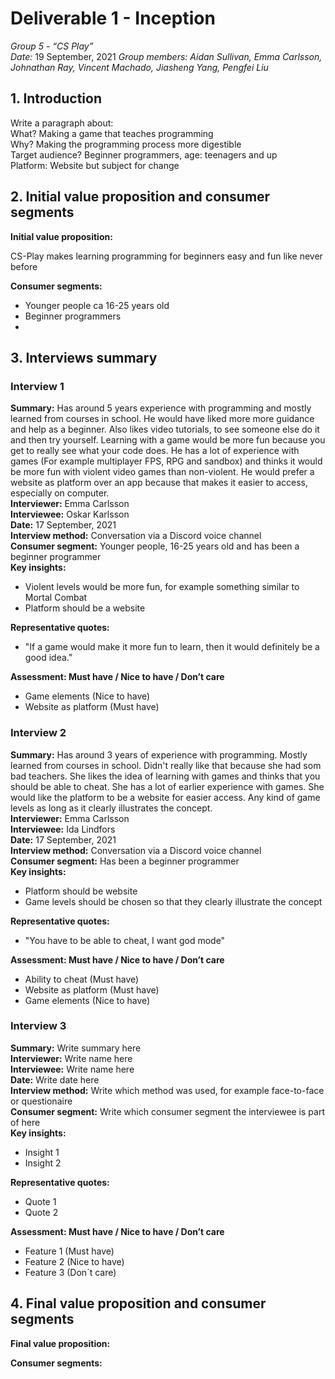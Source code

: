 # Deliverable 1 - Inception

*Group 5 - “CS Play”*   
*Date:* 19 September, 2021 
*Group members: Aidan Sullivan, Emma Carlsson, Johnathan Ray, Vincent Machado, Jiasheng Yang, Pengfei Liu*  

## 1. Introduction
Write a paragraph about:  
What? Making a game that teaches programming  
Why? Making the programming process more digestible   
Target audience? Beginner programmers, age: teenagers and up  
Platform: Website but subject for change

## 2. Initial value proposition and consumer segments

**Initial value proposition:** 

CS-Play makes learning programming for beginners easy and fun like never before


**Consumer segments:** 
* Younger people ca 16-25 years old
* Beginner programmers
* 

## 3. Interviews summary

### Interview 1
**Summary:** 
Has around 5 years experience with programming and mostly learned from courses in school. He would have liked more more guidance and help as a beginner. Also likes video tutorials, to see someone else do it and then try yourself. Learning with a game would be more fun because you get to really see what your code does. He has a lot of experience with games (For example multiplayer FPS, RPG and sandbox) and thinks it would be more fun with violent video games than non-violent. He would prefer a website as platform over an app because that makes it easier to access, especially on computer.   
**Interviewer:** Emma Carlsson    
**Interviewee:** Oskar Karlsson   
**Date:** 17 September, 2021  
**Interview method:** Conversation via a Discord voice channel  
**Consumer segment:** Younger people, 16-25 years old and has been a beginner programmer     
**Key insights:** 
* Violent levels would be more fun, for example something similar to Mortal Combat
* Platform should be a website

**Representative quotes:**
* "If a game would make it more fun to learn, then it would definitely be a good idea."

**Assessment: Must have / Nice to have / Don’t care**
* Game elements (Nice to have)
* Website as platform (Must have)



### Interview 2
**Summary:** 
Has around 3 years of experience with programming. Mostly learned from courses in school. Didn't really like that because she had som bad teachers. She likes the idea of learning with games and thinks that you should be able to cheat. She has a lot of earlier experience with games. She would like the platform to be a website for easier access. Any kind of game levels as long as it clearly illustrates the concept.  
**Interviewer:** Emma Carlsson  
**Interviewee:** Ida Lindfors   
**Date:** 17 September, 2021  
**Interview method:** Conversation via a Discord voice channel    
**Consumer segment:** Has been a beginner programmer    
**Key insights:** 
* Platform should be website
* Game levels should be chosen so that they clearly illustrate the concept

**Representative quotes:** 
* "You have to be able to cheat, I want god mode"

**Assessment: Must have / Nice to have / Don’t care** 
* Ability to cheat (Must have)
* Website as platform (Must have)
* Game elements (Nice to have)



### Interview 3
**Summary:** Write summary here   
**Interviewer:** Write name here  
**Interviewee:** Write name here  
**Date:** Write date here   
**Interview method:** Write which method was used, for example face-to-face or questionaire   
**Consumer segment:** Write which consumer segment the interviewee is part of here  
**Key insights:** 
* Insight 1
* Insight 2

**Representative quotes:** 
* Quote 1
* Quote 2

**Assessment: Must have / Nice to have / Don’t care** 
* Feature 1 (Must have)
* Feature 2 (Nice to have)
* Feature 3 (Don´t care)



## 4. Final value proposition and consumer segments
**Final value proposition:** 

**Consumer segments:** 


